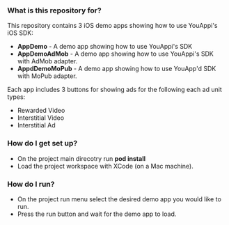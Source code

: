 ### What is this repository for? ###

This repository contains 3 iOS demo apps showing how to use YouAppi's iOS SDK:

* **AppDemo** - A demo app showing how to use YouAppi's SDK
* **AppDemoAdMob** - A demo app showing how to use YouAppi's SDK with AdMob adapter.
* **AppdDemoMoPub** - A demo app showing how to use YouApp'd SDK with MoPub adapter.

Each app includes 3 buttons for showing ads for the following each ad unit types:

* Rewarded Video
* Interstitial Video
* Interstitial Ad

### How do I get set up? ###

* On the project main direcotry run **pod install**
* Load the project workspace with XCode (on a Mac machine).

### How do I run? ###

* On the project run menu select the desired demo app you would like to run.
* Press the run button and wait for the demo app to load.
